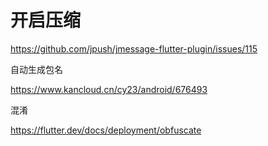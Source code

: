# 开启压缩

https://github.com/jpush/jmessage-flutter-plugin/issues/115



自动生成包名

https://www.kancloud.cn/cy23/android/676493



混淆

https://flutter.dev/docs/deployment/obfuscate
